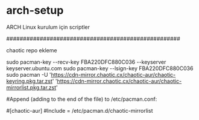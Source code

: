 # arch-setup
 ARCH Linux kurulum için scriptler

#################################################### 
 
 
chaotic repo ekleme  
  
sudo pacman-key --recv-key FBA220DFC880C036 --keyserver keyserver.ubuntu.com
sudo pacman-key --lsign-key FBA220DFC880C036
sudo pacman -U 'https://cdn-mirror.chaotic.cx/chaotic-aur/chaotic-keyring.pkg.tar.zst' 'https://cdn-mirror.chaotic.cx/chaotic-aur/chaotic-mirrorlist.pkg.tar.zst'


#Append (adding to the end of the file) to /etc/pacman.conf:

#[chaotic-aur]
#Include = /etc/pacman.d/chaotic-mirrorlist
